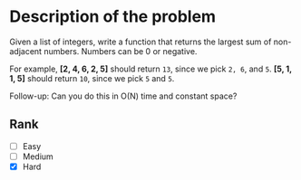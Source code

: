 # Description of the problem

Given a list of integers, 
write a function that returns the largest sum of non-adjacent numbers. 
Numbers can be 0 or negative.

For example, **[2, 4, 6, 2, 5]** should return `13`, 
since we pick `2, 6`, and `5`. 
**[5, 1, 1, 5]** should return `10`, since we pick `5` and `5`.

Follow-up: Can you do this in O(N) time and constant space?

## Rank 

- [ ] Easy
- [ ] Medium
- [x] Hard